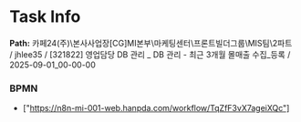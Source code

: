 # Task Info

**Path:** 카페24(주)\본사사업장\[CG]MI본부\마케팅센터\프론트빌더그룹\MIS팀\2파트 / jhlee35 / [321822] 영업담당 DB 관리 _ DB 관리 - 최근 3개월 몰매출 수집_등록 / 2025-09-01_00-00-00

### BPMN
- ["https://n8n-mi-001-web.hanpda.com/workflow/TqZfF3vX7ageiXQc"]

